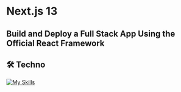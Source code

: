 # Next.js 13 
## Build and Deploy a Full Stack App Using the Official React Framework


<div align="left">
 <h2>🛠️ Techno</h2>
 </div>
 
[![My Skills](https://skillicons.dev/icons?i=ts,mongodb,next,googlecloud)](https://skillicons.dev)